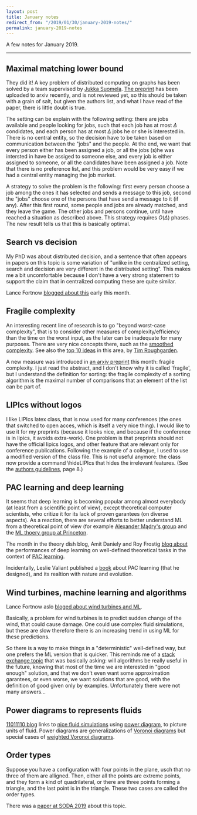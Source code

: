 ```yaml
---
layout: post
title: January notes
redirect_from: "/2019/01/30/january-2019-notes/"
permalink: january-2019-notes
---
```


A few notes for January 2019.

---

## Maximal matching lower bound

They did it! A key problem of distributed computing on graphs has 
been solved by a team supervised by
[Jukka Suomela](https://users.ics.aalto.fi/suomela/). 
[The preprint](https://arxiv.org/abs/1901.02441) has been 
uploaded to arxiv recently, and is not reviewed yet, so this should be taken 
with a grain of salt, but given the authors list, and what I have read of the 
paper, there is little doubt is true. 

The setting can be explain with the following setting: there are jobs available 
and people looking for jobs, such that each job has at most $\Delta$ condidates, 
and each person has at most $\Delta$ jobs he or she is interested in. 
There is no central entity, so the decision have to be taken based on communication 
between the "jobs" and the people. 
At the end, we want that every person
either has been assigned a job, or all the jobs (s)he was intersted in have be 
assiged to someone else, and every job is either assigned to someone, or all the 
candidates have been assigned a job. 
Note that there is no preference list, and 
this problem would be very easy if we had a central entity managing the job 
market. 

A strategy to solve the problem is the following: first every person choose a 
job among the ones it has selected and sends a message to this job, second the 
"jobs" choose one of the persons that have send a message to it (if any). 
After this first round, some people and jobs are already matched, and they leave the 
game. 
The other jobs and persons continue, until have reached a situation as 
described above.
This strategy requires $O(\Delta)$ phases. The new result tells us
that this is basically optimal.

## Search vs decision

My PhD was about distributed decision, and a sentence that often appears in 
papers on this topic is some variation of "unlike in the centralized setting,
search and decision are very different in the distributed setting". This makes
me a bit uncomfortable because I don't have a very strong statement to support 
the claim that in centralized computing these are quite similar.

Lance Fortnow 
[blogged about this](https://blog.computationalcomplexity.org/2019/01/search-versus-decision.html) 
early this month.

## Fragile complexity

An interesting recent line of research is to go "beyond worst-case complexity", 
that is to consider other measures of complexity/efficiency than the time on the
worst input, as the later can be inadequate for many purposes.
There are very nice concepts there, such as the 
[smoothed complexity](https://en.wikipedia.org/wiki/Smoothed_analysis). 
See also the [top 10 ideas](http://timroughgarden.org/f14/l/top10.pdf) in this 
area, by [Tim Roughgarden](http://timroughgarden.org/).

A new measure was introduced in 
[an arxiv preprint](https://export.arxiv.org/abs/1901.02857) this month: fragile 
complexity. I just read the abstract, and I don't know why it is called 'fragile', 
but I understand the definition for sorting: the fragile complexity of a sorting
algorithm is the maximal number of comparisons that an element of the list can 
be part of.

## LIPIcs without logos 

I like LIPIcs latex class, that is now used for many conferences (the ones that 
switched to open acces, which is itself a very nice thing). 
I would like to use 
it for my preprints (because it looks nice, and because if the conference is in 
lipics, it avoids extra-work). One problem is that preprints should not have the
official lipics logos, and other feature that are relevant only for conference 
publications. 
Following the example of a collegue, I used to use a modified version of the 
class file. This is not useful anymore: the class now provide a command 
\hideLIPIcs that hides the irrelevant features. (See the
[authors guidelines](http://drops.dagstuhl.de/styles/lipics-v2019/lipics-v2019-authors/lipics-v2019-authors-guidelines.pdf), 
page 8.)

## PAC learning and deep learning

It seems that deep learning is becoming popular among almost everybody (at least 
from a scientific point of view), except theoretical computer scientists, who 
critize it for its lack of proven garantees (on diverse aspects). As a reaction, 
there are several efforts to better understand ML from a theoretical point of 
view (for example [Alexander Mądry's group](http://people.csail.mit.edu/madry/lab/)
and the [ML thoery group at Princeton](http://mltheory.cs.princeton.edu/). 

The month in the theory dish blog, Amit Daniely and Roy Frostig 
[blog about](https://theorydish.blog/2019/01/04/on-pac-analysis-and-deep-neural-networks/)
the performances of deep learning on well-defined theoretical tasks in the 
context of [PAC learning](https://en.wikipedia.org/wiki/Probably_approximately_correct_learning).

Incidentally, Leslie Valiant published a [book](http://www.probablyapproximatelycorrect.com/)
about PAC learning (that he designed), and its realtion with nature and evolution.

## Wind turbines, machine learning and algorithms

Lance Fortnow aslo [bloged about wind turbines and ML](https://blog.computationalcomplexity.org/2019/01/machine-learning-and-wind-turbines.html).

Basically, a problem for wind turbines is to predict sudden change of the wind, 
that could cause damage. One could use complex fluid simulations, but these are 
slow therefore there is an increasing trend in using ML for these predictions.

So there is a way to make things in a "deterministic" well-defined way, but one 
prefers the ML version that is quicker. 
This reminds me of a 
[stack exchange topic](https://cstheory.stackexchange.com/questions/38095/if-machine-learning-techniques-keep-improving-whats-the-role-of-algorithmics-i)
that was basically asking: will algorithms be really useful in the future, knowing
that most of the time we are interested in "good enough" solution, and that we 
don't even want some approximation garantees, or even worse, we want solutions 
that are good, with the definition of good given only by examples. Unfortunately 
there were not many answers...

## Power diagrams to represents fluids

[11011110 blog](https://11011110.github.io/blog/2019/01/15/linkage.html) links 
to
[nice fluid simulations](https://twitter.com/BrunoLevy01/status/1080085027210309632)
using [power diagram](https://en.wikipedia.org/wiki/Power_diagram), 
to picture units of fluid. Power diagrams are generalizations of 
[Voronoi diagrams](https://en.wikipedia.org/wiki/Voronoi_diagram) but special 
cases of [weighted Voronoi diagrams](https://en.wikipedia.org/wiki/Weighted_Voronoi_diagram).

## Order types

Suppose you have a configuration with four points in the plane, usch that no 
three of them are alligned. Then, either all the points are extreme points, and 
they form a kind of quadrilateral, or there are three points forming a triangle, 
and the last point is in the triangle. These two cases are called the order types.

There was a [paper at SODA 2019](https://epubs.siam.org/doi/10.1137/1.9781611975482.27)
about this topic.

